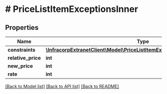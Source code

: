 # # PriceListItemExceptionsInner

## Properties

Name | Type | Description | Notes
------------ | ------------- | ------------- | -------------
**constraints** | [**\InfracorpExtranetClient\Model\PriceListItemExceptionsInnerConstraintsInner[]**](PriceListItemExceptionsInnerConstraintsInner.md) |  | [optional]
**relative_price** | **int** |  | [optional]
**new_price** | **int** |  | [optional]
**rate** | **int** |  | [optional]

[[Back to Model list]](../../README.md#models) [[Back to API list]](../../README.md#endpoints) [[Back to README]](../../README.md)
